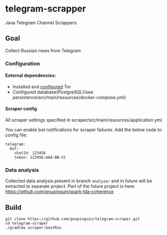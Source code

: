 # telegram-scrapper
Java Telegram Channel Scrappers

## Goal
Collect Russian news from Telegram

### Configuration

#### External dependencies:
- Installed and [configured](https://stackoverflow.com/questions/1969958/how-to-change-the-tor-exit-node-programmatically-to-get-a-new-ip) Tor
- Configured database(PostgreSQL)(see persistence/src/main/resources/docker-compose.yml)

#### Scraper config
All scraper settings specified in scraper/src/main/resources/application.yml

You can enable bot notifications for scraper failures. Add the below code to config file:

``` 
telegram:
  bot:
    chatId: 123456
    token: 123456:AAA-BB-CC
```

### Data analysis

Collected data analysis present in branch ```analyzer``` and in future will be extracted to separate project.
Part of the future project is here: https://github.com/gnupinguin/spark-lda-coherence

## Build
```
git clone https://github.com/gnupinguin/telegram-scraper.git
cd telegram-scraper
./gradlew scraper:bootRun
```

